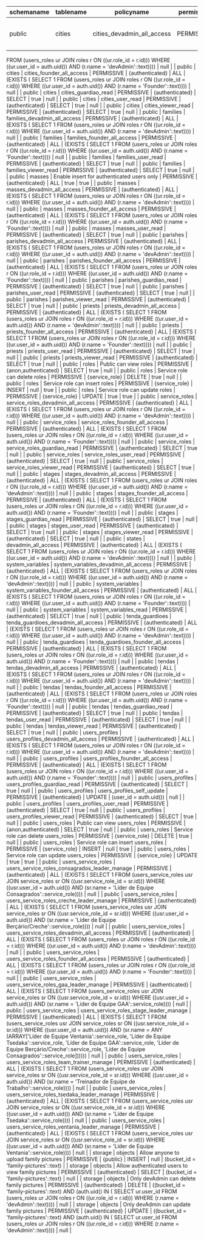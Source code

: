 | schemaname | tablename           | policyname                                        | permissive | roles                | cmd    | qual                                                                                                                                                                                                                                                                                                                                                                                                        | with_check                            |
| ---------- | ------------------- | ------------------------------------------------- | ---------- | -------------------- | ------ | ----------------------------------------------------------------------------------------------------------------------------------------------------------------------------------------------------------------------------------------------------------------------------------------------------------------------------------------------------------------------------------------------------------- | ------------------------------------- |
| public     | cities              | cities_devadmin_all_access                        | PERMISSIVE | {authenticated}      | ALL    | (EXISTS ( SELECT 1
   FROM (users_roles ur
     JOIN roles r ON ((ur.role_id = r.id)))
  WHERE ((ur.user_id = auth.uid()) AND (r.name = 'devAdmin'::text))))                                                                                                                                                                                                                                                | null                                  |
| public     | cities              | cities_founder_all_access                         | PERMISSIVE | {authenticated}      | ALL    | (EXISTS ( SELECT 1
   FROM (users_roles ur
     JOIN roles r ON ((ur.role_id = r.id)))
  WHERE ((ur.user_id = auth.uid()) AND (r.name = 'Founder'::text))))                                                                                                                                                                                                                                                 | null                                  |
| public     | cities              | cities_guardiao_read                              | PERMISSIVE | {authenticated}      | SELECT | true                                                                                                                                                                                                                                                                                                                                                                                                        | null                                  |
| public     | cities              | cities_user_read                                  | PERMISSIVE | {authenticated}      | SELECT | true                                                                                                                                                                                                                                                                                                                                                                                                        | null                                  |
| public     | cities              | cities_viewer_read                                | PERMISSIVE | {authenticated}      | SELECT | true                                                                                                                                                                                                                                                                                                                                                                                                        | null                                  |
| public     | families            | families_devadmin_all_access                      | PERMISSIVE | {authenticated}      | ALL    | (EXISTS ( SELECT 1
   FROM (users_roles ur
     JOIN roles r ON ((ur.role_id = r.id)))
  WHERE ((ur.user_id = auth.uid()) AND (r.name = 'devAdmin'::text))))                                                                                                                                                                                                                                                | null                                  |
| public     | families            | families_founder_all_access                       | PERMISSIVE | {authenticated}      | ALL    | (EXISTS ( SELECT 1
   FROM (users_roles ur
     JOIN roles r ON ((ur.role_id = r.id)))
  WHERE ((ur.user_id = auth.uid()) AND (r.name = 'Founder'::text))))                                                                                                                                                                                                                                                 | null                                  |
| public     | families            | families_user_read                                | PERMISSIVE | {authenticated}      | SELECT | true                                                                                                                                                                                                                                                                                                                                                                                                        | null                                  |
| public     | families            | families_viewer_read                              | PERMISSIVE | {authenticated}      | SELECT | true                                                                                                                                                                                                                                                                                                                                                                                                        | null                                  |
| public     | masses              | Enable insert for authenticated users only        | PERMISSIVE | {authenticated}      | ALL    | true                                                                                                                                                                                                                                                                                                                                                                                                        | true                                  |
| public     | masses              | masses_devadmin_all_access                        | PERMISSIVE | {authenticated}      | ALL    | (EXISTS ( SELECT 1
   FROM (users_roles ur
     JOIN roles r ON ((ur.role_id = r.id)))
  WHERE ((ur.user_id = auth.uid()) AND (r.name = 'devAdmin'::text))))                                                                                                                                                                                                                                                | null                                  |
| public     | masses              | masses_founder_all_access                         | PERMISSIVE | {authenticated}      | ALL    | (EXISTS ( SELECT 1
   FROM (users_roles ur
     JOIN roles r ON ((ur.role_id = r.id)))
  WHERE ((ur.user_id = auth.uid()) AND (r.name = 'Founder'::text))))                                                                                                                                                                                                                                                 | null                                  |
| public     | masses              | masses_user_read                                  | PERMISSIVE | {authenticated}      | SELECT | true                                                                                                                                                                                                                                                                                                                                                                                                        | null                                  |
| public     | parishes            | parishes_devadmin_all_access                      | PERMISSIVE | {authenticated}      | ALL    | (EXISTS ( SELECT 1
   FROM (users_roles ur
     JOIN roles r ON ((ur.role_id = r.id)))
  WHERE ((ur.user_id = auth.uid()) AND (r.name = 'devAdmin'::text))))                                                                                                                                                                                                                                                | null                                  |
| public     | parishes            | parishes_founder_all_access                       | PERMISSIVE | {authenticated}      | ALL    | (EXISTS ( SELECT 1
   FROM (users_roles ur
     JOIN roles r ON ((ur.role_id = r.id)))
  WHERE ((ur.user_id = auth.uid()) AND (r.name = 'Founder'::text))))                                                                                                                                                                                                                                                 | null                                  |
| public     | parishes            | parishes_guardiao_read                            | PERMISSIVE | {authenticated}      | SELECT | true                                                                                                                                                                                                                                                                                                                                                                                                        | null                                  |
| public     | parishes            | parishes_user_read                                | PERMISSIVE | {authenticated}      | SELECT | true                                                                                                                                                                                                                                                                                                                                                                                                        | null                                  |
| public     | parishes            | parishes_viewer_read                              | PERMISSIVE | {authenticated}      | SELECT | true                                                                                                                                                                                                                                                                                                                                                                                                        | null                                  |
| public     | priests             | priests_devadmin_all_access                       | PERMISSIVE | {authenticated}      | ALL    | (EXISTS ( SELECT 1
   FROM (users_roles ur
     JOIN roles r ON ((ur.role_id = r.id)))
  WHERE ((ur.user_id = auth.uid()) AND (r.name = 'devAdmin'::text))))                                                                                                                                                                                                                                                | null                                  |
| public     | priests             | priests_founder_all_access                        | PERMISSIVE | {authenticated}      | ALL    | (EXISTS ( SELECT 1
   FROM (users_roles ur
     JOIN roles r ON ((ur.role_id = r.id)))
  WHERE ((ur.user_id = auth.uid()) AND (r.name = 'Founder'::text))))                                                                                                                                                                                                                                                 | null                                  |
| public     | priests             | priests_user_read                                 | PERMISSIVE | {authenticated}      | SELECT | true                                                                                                                                                                                                                                                                                                                                                                                                        | null                                  |
| public     | priests             | priests_viewer_read                               | PERMISSIVE | {authenticated}      | SELECT | true                                                                                                                                                                                                                                                                                                                                                                                                        | null                                  |
| public     | roles               | Public can view roles                             | PERMISSIVE | {anon,authenticated} | SELECT | true                                                                                                                                                                                                                                                                                                                                                                                                        | null                                  |
| public     | roles               | Service role can delete roles                     | PERMISSIVE | {service_role}       | DELETE | true                                                                                                                                                                                                                                                                                                                                                                                                        | null                                  |
| public     | roles               | Service role can insert roles                     | PERMISSIVE | {service_role}       | INSERT | null                                                                                                                                                                                                                                                                                                                                                                                                        | true                                  |
| public     | roles               | Service role can update roles                     | PERMISSIVE | {service_role}       | UPDATE | true                                                                                                                                                                                                                                                                                                                                                                                                        | true                                  |
| public     | service_roles       | service_roles_devadmin_all_access                 | PERMISSIVE | {authenticated}      | ALL    | (EXISTS ( SELECT 1
   FROM (users_roles ur
     JOIN roles r ON ((ur.role_id = r.id)))
  WHERE ((ur.user_id = auth.uid()) AND (r.name = 'devAdmin'::text))))                                                                                                                                                                                                                                                | null                                  |
| public     | service_roles       | service_roles_founder_all_access                  | PERMISSIVE | {authenticated}      | ALL    | (EXISTS ( SELECT 1
   FROM (users_roles ur
     JOIN roles r ON ((ur.role_id = r.id)))
  WHERE ((ur.user_id = auth.uid()) AND (r.name = 'Founder'::text))))                                                                                                                                                                                                                                                 | null                                  |
| public     | service_roles       | service_roles_guardiao_read                       | PERMISSIVE | {authenticated}      | SELECT | true                                                                                                                                                                                                                                                                                                                                                                                                        | null                                  |
| public     | service_roles       | service_roles_user_read                           | PERMISSIVE | {authenticated}      | SELECT | true                                                                                                                                                                                                                                                                                                                                                                                                        | null                                  |
| public     | service_roles       | service_roles_viewer_read                         | PERMISSIVE | {authenticated}      | SELECT | true                                                                                                                                                                                                                                                                                                                                                                                                        | null                                  |
| public     | stages              | stages_devadmin_all_access                        | PERMISSIVE | {authenticated}      | ALL    | (EXISTS ( SELECT 1
   FROM (users_roles ur
     JOIN roles r ON ((ur.role_id = r.id)))
  WHERE ((ur.user_id = auth.uid()) AND (r.name = 'devAdmin'::text))))                                                                                                                                                                                                                                                | null                                  |
| public     | stages              | stages_founder_all_access                         | PERMISSIVE | {authenticated}      | ALL    | (EXISTS ( SELECT 1
   FROM (users_roles ur
     JOIN roles r ON ((ur.role_id = r.id)))
  WHERE ((ur.user_id = auth.uid()) AND (r.name = 'Founder'::text))))                                                                                                                                                                                                                                                 | null                                  |
| public     | stages              | stages_guardiao_read                              | PERMISSIVE | {authenticated}      | SELECT | true                                                                                                                                                                                                                                                                                                                                                                                                        | null                                  |
| public     | stages              | stages_user_read                                  | PERMISSIVE | {authenticated}      | SELECT | true                                                                                                                                                                                                                                                                                                                                                                                                        | null                                  |
| public     | stages              | stages_viewer_read                                | PERMISSIVE | {authenticated}      | SELECT | true                                                                                                                                                                                                                                                                                                                                                                                                        | null                                  |
| public     | states              | devadmin_all_access                               | PERMISSIVE | {authenticated}      | ALL    | (EXISTS ( SELECT 1
   FROM (users_roles ur
     JOIN roles r ON ((ur.role_id = r.id)))
  WHERE ((ur.user_id = auth.uid()) AND (r.name = 'devAdmin'::text))))                                                                                                                                                                                                                                                | null                                  |
| public     | system_variables    | system_variables_devadmin_all_access              | PERMISSIVE | {authenticated}      | ALL    | (EXISTS ( SELECT 1
   FROM (users_roles ur
     JOIN roles r ON ((ur.role_id = r.id)))
  WHERE ((ur.user_id = auth.uid()) AND (r.name = 'devAdmin'::text))))                                                                                                                                                                                                                                                | null                                  |
| public     | system_variables    | system_variables_founder_all_access               | PERMISSIVE | {authenticated}      | ALL    | (EXISTS ( SELECT 1
   FROM (users_roles ur
     JOIN roles r ON ((ur.role_id = r.id)))
  WHERE ((ur.user_id = auth.uid()) AND (r.name = 'Founder'::text))))                                                                                                                                                                                                                                                 | null                                  |
| public     | system_variables    | system_variables_read                             | PERMISSIVE | {authenticated}      | SELECT | true                                                                                                                                                                                                                                                                                                                                                                                                        | null                                  |
| public     | tenda_guardioes     | tenda_guardioes_devadmin_all_access               | PERMISSIVE | {authenticated}      | ALL    | (EXISTS ( SELECT 1
   FROM (users_roles ur
     JOIN roles r ON ((ur.role_id = r.id)))
  WHERE ((ur.user_id = auth.uid()) AND (r.name = 'devAdmin'::text))))                                                                                                                                                                                                                                                | null                                  |
| public     | tenda_guardioes     | tenda_guardioes_founder_all_access                | PERMISSIVE | {authenticated}      | ALL    | (EXISTS ( SELECT 1
   FROM (users_roles ur
     JOIN roles r ON ((ur.role_id = r.id)))
  WHERE ((ur.user_id = auth.uid()) AND (r.name = 'Founder'::text))))                                                                                                                                                                                                                                                 | null                                  |
| public     | tendas              | tendas_devadmin_all_access                        | PERMISSIVE | {authenticated}      | ALL    | (EXISTS ( SELECT 1
   FROM (users_roles ur
     JOIN roles r ON ((ur.role_id = r.id)))
  WHERE ((ur.user_id = auth.uid()) AND (r.name = 'devAdmin'::text))))                                                                                                                                                                                                                                                | null                                  |
| public     | tendas              | tendas_founder_all_access                         | PERMISSIVE | {authenticated}      | ALL    | (EXISTS ( SELECT 1
   FROM (users_roles ur
     JOIN roles r ON ((ur.role_id = r.id)))
  WHERE ((ur.user_id = auth.uid()) AND (r.name = 'Founder'::text))))                                                                                                                                                                                                                                                 | null                                  |
| public     | tendas              | tendas_guardiao_read                              | PERMISSIVE | {authenticated}      | SELECT | true                                                                                                                                                                                                                                                                                                                                                                                                        | null                                  |
| public     | tendas              | tendas_user_read                                  | PERMISSIVE | {authenticated}      | SELECT | true                                                                                                                                                                                                                                                                                                                                                                                                        | null                                  |
| public     | tendas              | tendas_viewer_read                                | PERMISSIVE | {authenticated}      | SELECT | true                                                                                                                                                                                                                                                                                                                                                                                                        | null                                  |
| public     | users_profiles      | users_profiles_devadmin_all_access                | PERMISSIVE | {authenticated}      | ALL    | (EXISTS ( SELECT 1
   FROM (users_roles ur
     JOIN roles r ON ((ur.role_id = r.id)))
  WHERE ((ur.user_id = auth.uid()) AND (r.name = 'devAdmin'::text))))                                                                                                                                                                                                                                                | null                                  |
| public     | users_profiles      | users_profiles_founder_all_access                 | PERMISSIVE | {authenticated}      | ALL    | (EXISTS ( SELECT 1
   FROM (users_roles ur
     JOIN roles r ON ((ur.role_id = r.id)))
  WHERE ((ur.user_id = auth.uid()) AND (r.name = 'Founder'::text))))                                                                                                                                                                                                                                                 | null                                  |
| public     | users_profiles      | users_profiles_guardiao_read                      | PERMISSIVE | {authenticated}      | SELECT | true                                                                                                                                                                                                                                                                                                                                                                                                        | null                                  |
| public     | users_profiles      | users_profiles_self_update                        | PERMISSIVE | {authenticated}      | UPDATE | (user_id = auth.uid())                                                                                                                                                                                                                                                                                                                                                                                      | null                                  |
| public     | users_profiles      | users_profiles_user_read                          | PERMISSIVE | {authenticated}      | SELECT | true                                                                                                                                                                                                                                                                                                                                                                                                        | null                                  |
| public     | users_profiles      | users_profiles_viewer_read                        | PERMISSIVE | {authenticated}      | SELECT | true                                                                                                                                                                                                                                                                                                                                                                                                        | null                                  |
| public     | users_roles         | Public can view users_roles                       | PERMISSIVE | {anon,authenticated} | SELECT | true                                                                                                                                                                                                                                                                                                                                                                                                        | null                                  |
| public     | users_roles         | Service role can delete users_roles               | PERMISSIVE | {service_role}       | DELETE | true                                                                                                                                                                                                                                                                                                                                                                                                        | null                                  |
| public     | users_roles         | Service role can insert users_roles               | PERMISSIVE | {service_role}       | INSERT | null                                                                                                                                                                                                                                                                                                                                                                                                        | true                                  |
| public     | users_roles         | Service role can update users_roles               | PERMISSIVE | {service_role}       | UPDATE | true                                                                                                                                                                                                                                                                                                                                                                                                        | true                                  |
| public     | users_service_roles | users_service_roles_consagrados_leader_manage     | PERMISSIVE | {authenticated}      | ALL    | (EXISTS ( SELECT 1
   FROM (users_service_roles usr
     JOIN service_roles sr ON ((usr.service_role_id = sr.id)))
  WHERE ((usr.user_id = auth.uid()) AND (sr.name = 'Líder de Equipe Consagrados'::service_role))))                                                                                                                                                                                       | null                                  |
| public     | users_service_roles | users_service_roles_creche_leader_manage          | PERMISSIVE | {authenticated}      | ALL    | (EXISTS ( SELECT 1
   FROM (users_service_roles usr
     JOIN service_roles sr ON ((usr.service_role_id = sr.id)))
  WHERE ((usr.user_id = auth.uid()) AND (sr.name = 'Líder de Equipe Berçário/Creche'::service_role))))                                                                                                                                                                                   | null                                  |
| public     | users_service_roles | users_service_roles_devadmin_all_access           | PERMISSIVE | {authenticated}      | ALL    | (EXISTS ( SELECT 1
   FROM (users_roles ur
     JOIN roles r ON ((ur.role_id = r.id)))
  WHERE ((ur.user_id = auth.uid()) AND (r.name = 'devAdmin'::text))))                                                                                                                                                                                                                                                | null                                  |
| public     | users_service_roles | users_service_roles_founder_all_access            | PERMISSIVE | {authenticated}      | ALL    | (EXISTS ( SELECT 1
   FROM (users_roles ur
     JOIN roles r ON ((ur.role_id = r.id)))
  WHERE ((ur.user_id = auth.uid()) AND (r.name = 'Founder'::text))))                                                                                                                                                                                                                                                 | null                                  |
| public     | users_service_roles | users_service_roles_gaa_leader_manage             | PERMISSIVE | {authenticated}      | ALL    | (EXISTS ( SELECT 1
   FROM (users_service_roles usr
     JOIN service_roles sr ON ((usr.service_role_id = sr.id)))
  WHERE ((usr.user_id = auth.uid()) AND (sr.name = 'Líder de Equipe GAA'::service_role))))                                                                                                                                                                                               | null                                  |
| public     | users_service_roles | users_service_roles_stage_leader_manage           | PERMISSIVE | {authenticated}      | ALL    | (EXISTS ( SELECT 1
   FROM (users_service_roles usr
     JOIN service_roles sr ON ((usr.service_role_id = sr.id)))
  WHERE ((usr.user_id = auth.uid()) AND (sr.name = ANY (ARRAY['Líder de Equipe Ventania'::service_role, 'Líder de Equipe Tsedaka'::service_role, 'Líder de Equipe GAA'::service_role, 'Líder de Equipe Berçário/Creche'::service_role, 'Líder de Equipe Consagrados'::service_role]))))) | null                                  |
| public     | users_service_roles | users_service_roles_team_trainer_manage           | PERMISSIVE | {authenticated}      | ALL    | (EXISTS ( SELECT 1
   FROM (users_service_roles usr
     JOIN service_roles sr ON ((usr.service_role_id = sr.id)))
  WHERE ((usr.user_id = auth.uid()) AND (sr.name = 'Treinador de Equipe de Trabalho'::service_role))))                                                                                                                                                                                   | null                                  |
| public     | users_service_roles | users_service_roles_tsedaka_leader_manage         | PERMISSIVE | {authenticated}      | ALL    | (EXISTS ( SELECT 1
   FROM (users_service_roles usr
     JOIN service_roles sr ON ((usr.service_role_id = sr.id)))
  WHERE ((usr.user_id = auth.uid()) AND (sr.name = 'Líder de Equipe Tsedaka'::service_role))))                                                                                                                                                                                           | null                                  |
| public     | users_service_roles | users_service_roles_ventania_leader_manage        | PERMISSIVE | {authenticated}      | ALL    | (EXISTS ( SELECT 1
   FROM (users_service_roles usr
     JOIN service_roles sr ON ((usr.service_role_id = sr.id)))
  WHERE ((usr.user_id = auth.uid()) AND (sr.name = 'Líder de Equipe Ventania'::service_role))))                                                                                                                                                                                          | null                                  |
| storage    | objects             | Allow anyone to upload family pictures            | PERMISSIVE | {public}             | INSERT | null                                                                                                                                                                                                                                                                                                                                                                                                        | (bucket_id = 'family-pictures'::text) |
| storage    | objects             | Allow authenticated users to view family pictures | PERMISSIVE | {authenticated}      | SELECT | (bucket_id = 'family-pictures'::text)                                                                                                                                                                                                                                                                                                                                                                       | null                                  |
| storage    | objects             | Only devAdmin can delete family pictures          | PERMISSIVE | {authenticated}      | DELETE | ((bucket_id = 'family-pictures'::text) AND (auth.uid() IN ( SELECT ur.user_id
   FROM (users_roles ur
     JOIN roles r ON ((ur.role_id = r.id)))
  WHERE (r.name = 'devAdmin'::text))))                                                                                                                                                                                                                    | null                                  |
| storage    | objects             | Only devAdmin can update family pictures          | PERMISSIVE | {authenticated}      | UPDATE | ((bucket_id = 'family-pictures'::text) AND (auth.uid() IN ( SELECT ur.user_id
   FROM (users_roles ur
     JOIN roles r ON ((ur.role_id = r.id)))
  WHERE (r.name = 'devAdmin'::text))))                                                                                                                                                                                                                    | null                                  |